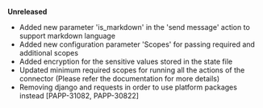**Unreleased**
* Added new parameter 'is_markdown' in the 'send message' action to support markdown language
* Added new configuration parameter 'Scopes' for passing required and additional scopes 
* Added encryption for the sensitive values stored in the state file
* Updated minimum required scopes for running all the actions of the connector (Please refer the documentation for more details) 
* Removing django and requests in order to use platform packages instead [PAPP-31082, PAPP-30822]
